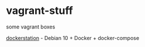 # vagrant-stuff

some vagrant boxes

[dockerstation](dockerstation) - Debian 10 + Docker + docker-compose
